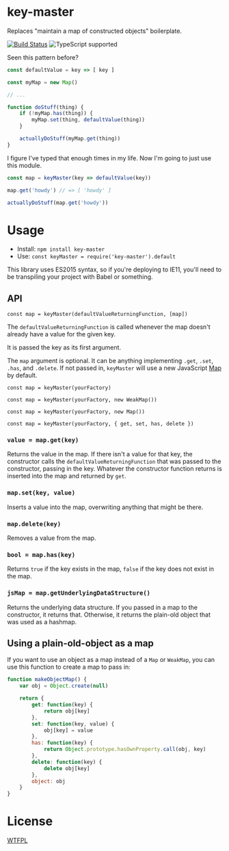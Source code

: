 # key-master

Replaces "maintain a map of constructed objects" boilerplate.

[![Build Status](https://travis-ci.org/TehShrike/key-master.svg)](https://travis-ci.org/TehShrike/key-master)
![TypeScript supported](https://img.shields.io/npm/types/key-master.svg)

Seen this pattern before?

<!-- js
require('ts-node/register')
var keyMaster = require('.').default
function actuallyDoStuff() {

}
-->

```js
const defaultValue = key => [ key ]

const myMap = new Map()

// ...

function doStuff(thing) {
	if (!myMap.has(thing)) {
		myMap.set(thing, defaultValue(thing))
	}

	actuallyDoStuff(myMap.get(thing))
}
```

I figure I've typed that enough times in my life.  Now I'm going to just use this module.

```js
const map = keyMaster(key => defaultValue(key))

map.get('howdy') // => [ 'howdy' ]

actuallyDoStuff(map.get('howdy'))
```

# Usage

- Install: `npm install key-master`
- Use: `const keyMaster = require('key-master').default`

This library uses ES2015 syntax, so if you're deploying to IE11, you'll need to be transpiling your project with Babel or something.

## API

`const map = keyMaster(defaultValueReturningFunction, [map])`

The `defaultValueReturningFunction` is called whenever the map doesn't already have a value for the given key.

It is passed the key as its first argument.

The `map` argument is optional. It can be anything implementing `.get`, `.set`, `.has`, and `.delete`. If not passed in, `keyMaster` will use a new JavaScript [Map](https://developer.mozilla.org/en-US/docs/Web/JavaScript/Reference/Global_Objects/Map) by default.

`const map = keyMaster(yourFactory)`

`const map = keyMaster(yourFactory, new WeakMap())`

`const map = keyMaster(yourFactory, new Map())`

`const map = keyMaster(yourFactory, { get, set, has, delete })`

### `value = map.get(key)`

Returns the value in the map.  If there isn't a value for that key, the constructor calls the `defaultValueReturningFunction` that was passed to the constructor, passing in the key.  Whatever the constructor function returns is inserted into the map and returned by `get`.

### `map.set(key, value)`

Inserts a value into the map, overwriting anything that might be there.

### `map.delete(key)`

Removes a value from the map.

### `bool = map.has(key)`

Returns `true` if the key exists in the map, `false` if the key does not exist in the map.

### `jsMap = map.getUnderlyingDataStructure()`

Returns the underlying data structure.  If you passed in a map to the constructor, it returns that.  Otherwise, it returns the plain-old object that was used as a hashmap.

## Using a plain-old-object as a map

If you want to use an object as a map instead of a `Map` or `WeakMap`, you can use this function to create a map to pass in:

```js
function makeObjectMap() {
	var obj = Object.create(null)

	return {
		get: function(key) {
			return obj[key]
		},
		set: function(key, value) {
			obj[key] = value
		},
		has: function(key) {
			return Object.prototype.hasOwnProperty.call(obj, key)
		},
		delete: function(key) {
			delete obj[key]
		},
		object: obj
	}
}
```

# License

[WTFPL](http://wtfpl2.com)
